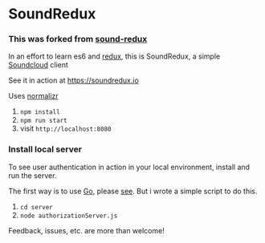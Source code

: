 # SoundRedux

### This was forked from [sound-redux](https://github.com/andrewngu/sound-redux)

In an effort to learn es6 and [redux](https://github.com/rackt/redux), this is SoundRedux, a simple [Soundcloud](http://soundcloud.com) client

See it in action at https://soundredux.io

Uses [normalizr](https://github.com/gaearon/normalizr)

1. `npm install`
2. `npm run start`
3. visit `http://localhost:8080`

### Install local server

To see user authentication in action in your local environment, install and run the server.

The first way is to use [Go](https://golang.org/), please [see](https://github.com/andrewngu/sound-redux#install-local-server). But i wrote a simple script to do this.

1. `cd server`
2. `node authorizationServer.js`

Feedback, issues, etc. are more than welcome!
